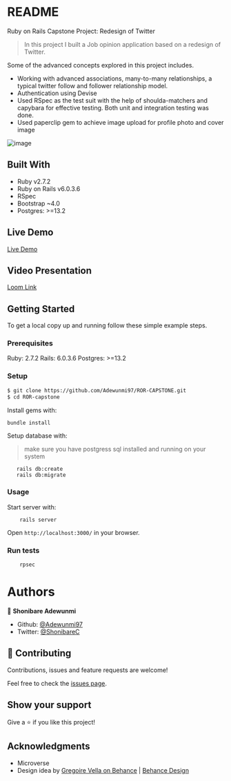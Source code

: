# README

 Ruby on Rails Capstone Project: Redesign of Twitter

> In this project I built a Job opinion application based on a redesign of Twitter.

Some of the advanced concepts explored in this project includes.
- Working with advanced associations, many-to-many relationships, a typical twitter follow and follower relationship model.
- Authentication using Devise
- Used RSpec as the test suit with the help of shoulda-matchers and capybara for effective testing. Both unit and integration testing was done.
- Used paperclip gem to achieve image upload for profile photo and cover image


![image](https://user-images.githubusercontent.com/60876346/115560449-838c0b80-a2ac-11eb-82bb-349bda1706b7.png)

## Built With

- Ruby v2.7.2
- Ruby on Rails v6.0.3.6
- RSpec
- Bootstrap ~4.0
- Postgres: >=13.2

## Live Demo

[Live Demo]( https://my-ror.herokuapp.com/)

## Video Presentation

[Loom Link](https://www.loom.com/share/ca04992e28f344b5b8a67fdbd539f849)


## Getting Started

To get a local copy up and running follow these simple example steps.

### Prerequisites

Ruby: 2.7.2
Rails: 6.0.3.6
Postgres: >=13.2

### Setup

~~~bash
$ git clone https://github.com/Adewunmi97/ROR-CAPSTONE.git
$ cd ROR-capstone
~~~

Install gems with:

```
bundle install
```

Setup database with:

> make sure you have postgress sql installed and running on your system

```
   rails db:create
   rails db:migrate
```

### Usage

Start server with:

```
    rails server
```

Open `http://localhost:3000/` in your browser.

### Run tests

```
    rpsec
```

# Authors

👤 **Shonibare Adewunmi**

- Github: [@Adewunmi97](https://github.com/Adewunmi97)
- Twitter: [@ShonibareC](https://twitter.com/ShonibareC)


## 🤝 Contributing

Contributions, issues and feature requests are welcome!

Feel free to check the [issues page](issues/).

## Show your support

Give a ⭐️ if you like this project!

## Acknowledgments

- Microverse
- Design idea by [Gregoire Vella on Behance](https://www.behance.net/gregoirevella)  |  [Behance Design](https://www.behance.net/gallery/14286087/Twitter-Redesign-of-UI-details)